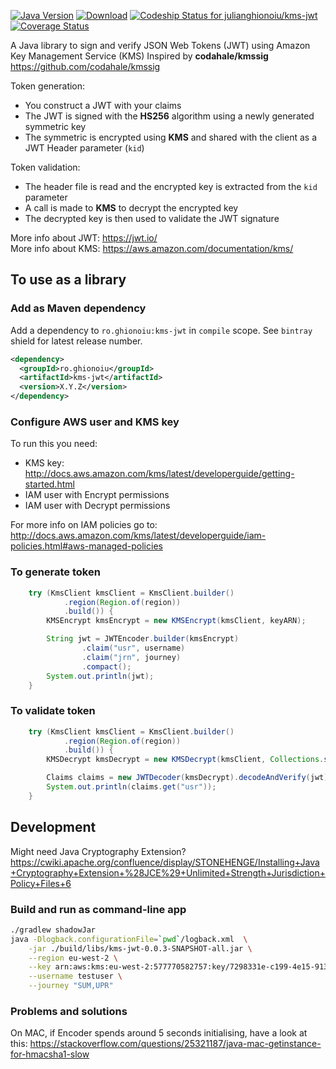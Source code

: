[![Java Version](http://img.shields.io/badge/Java-1.8-blue.svg)](http://www.oracle.com/technetwork/java/javase/downloads/jdk8-downloads-2133151.html)
[![Download](https://api.bintray.com/packages/julianghionoiu/maven/kms-jwt/images/download.svg)](https://bintray.com/julianghionoiu/maven/kms-jwt/_latestVersion)
[![Codeship Status for julianghionoiu/kms-jwt](https://img.shields.io/codeship/5a667980-2af8-0135-70bf-3ade48bf5979/master.svg)](https://codeship.com/projects/224001)
[![Coverage Status](https://coveralls.io/repos/github/julianghionoiu/kms-jwt/badge.svg?branch=master)](https://coveralls.io/github/julianghionoiu/kms-jwt?branch=master)

A Java library to sign and verify JSON Web Tokens (JWT) using Amazon Key Management Service (KMS)
Inspired by **codahale/kmssig** https://github.com/codahale/kmssig

Token generation:
* You construct a JWT with your claims
* The JWT is signed with the **HS256** algorithm using a newly generated symmetric key  
* The symmetric is encrypted using **KMS** and shared with the client as a JWT Header parameter (`kid`)

Token validation:
* The header file is read and the encrypted key is extracted from the `kid` parameter
* A call is made to **KMS** to decrypt the encrypted key
* The decrypted key is then used to validate the JWT signature

More info about JWT: https://jwt.io/  
More info about KMS: https://aws.amazon.com/documentation/kms/

## To use as a library

### Add as Maven dependency

Add a dependency to `ro.ghionoiu:kms-jwt` in `compile` scope. See `bintray` shield for latest release number.
```xml
<dependency>
  <groupId>ro.ghionoiu</groupId>
  <artifactId>kms-jwt</artifactId>
  <version>X.Y.Z</version>
</dependency>
```

### Configure AWS user and KMS key

To run this you need:
* KMS key: http://docs.aws.amazon.com/kms/latest/developerguide/getting-started.html
* IAM user with Encrypt permissions
* IAM user with Decrypt permissions

For more info on IAM policies go to: http://docs.aws.amazon.com/kms/latest/developerguide/iam-policies.html#aws-managed-policies

### To generate token

```java
    try (KmsClient kmsClient = KmsClient.builder()
            .region(Region.of(region))
            .build()) {
        KMSEncrypt kmsEncrypt = new KMSEncrypt(kmsClient, keyARN);

        String jwt = JWTEncoder.builder(kmsEncrypt)
                .claim("usr", username)
                .claim("jrn", journey)
                .compact();
        System.out.println(jwt);
    }
```

### To validate token

```java
    try (KmsClient kmsClient = KmsClient.builder()
            .region(Region.of(region))
            .build()) {
        KMSDecrypt kmsDecrypt = new KMSDecrypt(kmsClient, Collections.singleton(keyARN));

        Claims claims = new JWTDecoder(kmsDecrypt).decodeAndVerify(jwt);
        System.out.println(claims.get("usr"));
    }
```

## Development

Might need Java Cryptography Extension?
https://cwiki.apache.org/confluence/display/STONEHENGE/Installing+Java+Cryptography+Extension+%28JCE%29+Unlimited+Strength+Jurisdiction+Policy+Files+6

### Build and run as command-line app
```bash
./gradlew shadowJar
java -Dlogback.configurationFile=`pwd`/logback.xml  \
    -jar ./build/libs/kms-jwt-0.0.3-SNAPSHOT-all.jar \
    --region eu-west-2 \
    --key arn:aws:kms:eu-west-2:577770582757:key/7298331e-c199-4e15-9138-906d1c3d9363 \
    --username testuser \
    --journey "SUM,UPR"
```


### Problems and solutions

On MAC, if Encoder spends around 5 seconds initialising, have a look at this:
https://stackoverflow.com/questions/25321187/java-mac-getinstance-for-hmacsha1-slow
